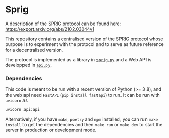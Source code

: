 # Sprig 

A description of the SPRIG protocol can be found here: https://export.arxiv.org/abs/2102.03044v1

This repository contains a centralised version of the SPRIG protocol 
whose purpose is to experiment with the protocol 
and to serve as future reference for a decentralised version.

The protocol is implemented as a library
in [`sprig.py`](./sprig.py) and a Web API is 
developped in [`api.py`](./api.py).

### Dependencies

This code is meant to be run with a recent version of Python (>= 3.8),
and the web api need `FastAPI` (`pip install fastapi`) to run. 
It can be run with `uvicorn` as
```shell script
uvicorn api:api
```

Alternatively, if you have `make`, `poetry` and `npm` installed,
you can run `make install` to get the dependencies and
then `make run` or `make dev` to start the server in production
or development mode.
